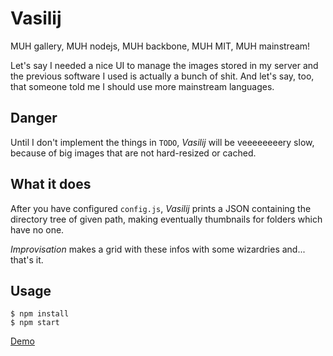 Vasilij
=======
MUH gallery, MUH nodejs, MUH backbone, MUH MIT, MUH mainstream!

Let's say I needed a nice UI to manage the images stored in my server and the previous software I used is actually a bunch of shit.
And let's say, too, that someone told me I should use more mainstream languages.

Danger
------
Until I don't implement the things in `TODO`, *Vasilij* will be veeeeeeeery slow, because of big images that are not hard-resized or cached.

What it does
------------
After you have configured `config.js`, *Vasilij* prints a JSON containing the directory tree of given path, making eventually thumbnails for folders which have no one.

*Improvisation* makes a grid with these infos with some wizardries and... that's it.

Usage
-----
```
$ npm install
$ npm start
```

[Demo](http://vasilij.giovannicapuano.net)
